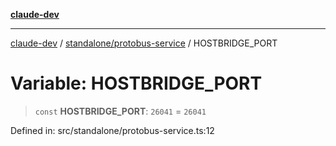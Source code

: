 [**claude-dev**](../../../README.md)

***

[claude-dev](../../../README.md) / [standalone/protobus-service](../README.md) / HOSTBRIDGE\_PORT

# Variable: HOSTBRIDGE\_PORT

> `const` **HOSTBRIDGE\_PORT**: `26041` = `26041`

Defined in: src/standalone/protobus-service.ts:12
